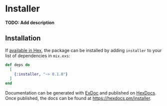 # Installer

**TODO: Add description**

## Installation

If [available in Hex](https://hex.pm/docs/publish), the package can be installed
by adding `installer` to your list of dependencies in `mix.exs`:

```elixir
def deps do
  [
    {:installer, "~> 0.1.0"}
  ]
end
```

Documentation can be generated with [ExDoc](https://github.com/elixir-lang/ex_doc)
and published on [HexDocs](https://hexdocs.pm). Once published, the docs can
be found at <https://hexdocs.pm/installer>.

